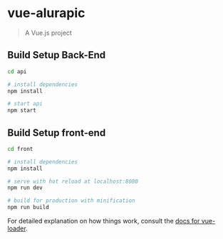 # vue-alurapic

> A Vue.js project

## Build Setup Back-End
``` bash
cd api

# install dependencies
npm install

# start api
npm start
```

## Build Setup front-end
``` bash
cd front

# install dependencies
npm install

# serve with hot reload at localhost:8080
npm run dev

# build for production with minification
npm run build
```

For detailed explanation on how things work, consult the [docs for vue-loader](http://vuejs.github.io/vue-loader).

